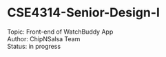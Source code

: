 # CSE4314-Senior-Design-I

Topic: Front-end of WatchBuddy App   
Author: ChipNSalsa Team   
Status: in progress   
